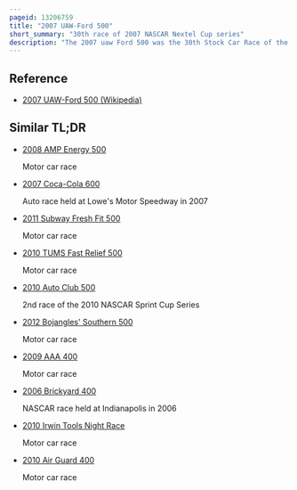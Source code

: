 ```yaml
---
pageid: 13206759
title: "2007 UAW-Ford 500"
short_summary: "30th race of 2007 NASCAR Nextel Cup series"
description: "The 2007 uaw Ford 500 was the 30th Stock Car Race of the 2007 Nascar Nextel Cup Series and the fourth in the 10-race season-ending Chase for the Nextel Cup. It was held on 7 october 2007 at talladega Superspeedway in talladega Alabama before a Crowd of 155000. Jeff Gordon of hendrick Motorsports won the 188-lap Race from 34th Place. Jimmie Johnson finished second and dave Blaney Third."
---
```


## Reference

- [2007 UAW-Ford 500 (Wikipedia)](https://en.wikipedia.org/?curid=13206759)

## Similar TL;DR

- [2008 AMP Energy 500](/tldr/en/2008-amp-energy-500)

  Motor car race

- [2007 Coca-Cola 600](/tldr/en/2007-coca-cola-600)

  Auto race held at Lowe's Motor Speedway in 2007

- [2011 Subway Fresh Fit 500](/tldr/en/2011-subway-fresh-fit-500)

  Motor car race

- [2010 TUMS Fast Relief 500](/tldr/en/2010-tums-fast-relief-500)

  Motor car race

- [2010 Auto Club 500](/tldr/en/2010-auto-club-500)

  2nd race of the 2010 NASCAR Sprint Cup Series

- [2012 Bojangles' Southern 500](/tldr/en/2012-bojangles-southern-500)

  Motor car race

- [2009 AAA 400](/tldr/en/2009-aaa-400)

  Motor car race

- [2006 Brickyard 400](/tldr/en/2006-brickyard-400)

  NASCAR race held at Indianapolis in 2006

- [2010 Irwin Tools Night Race](/tldr/en/2010-irwin-tools-night-race)

  Motor car race

- [2010 Air Guard 400](/tldr/en/2010-air-guard-400)

  Motor car race
